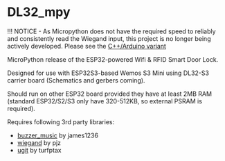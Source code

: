 # DL32_mpy

!!! NOTICE - As Micropython does not have the required speed to reliably and consistently read the Wiegand input, this project is no longer being actively developed. Please see the [C++/Arduino variant](https://github.com/Mark-Roly/DL32)

MicroPython release of the ESP32-powered Wifi & RFID Smart Door Lock.

Designed for use with ESP32S3-based Wemos S3 Mini using DL32-S3 carrier board (Schematics and gerbers coming).

Should run on other ESP32 board provided they have at least 2MB RAM (standard ESP32/S2/S3 only have 320-512KB, so external PSRAM is required).

Requires following 3rd party libraries:
- [buzzer_music](https://github.com/james1236/buzzer_music) by james1236
- [wiegand](https://github.com/pjz/micropython-wiegand) by pjz
- [ugit](https://github.com/turfptax/ugit) by turfptax
